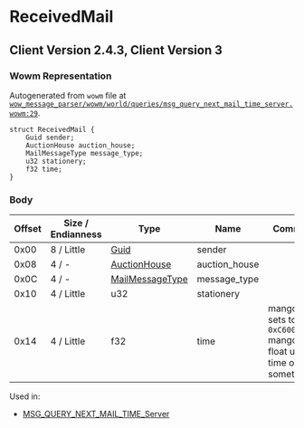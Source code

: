 # ReceivedMail

## Client Version 2.4.3, Client Version 3

### Wowm Representation

Autogenerated from `wowm` file at [`wow_message_parser/wowm/world/queries/msg_query_next_mail_time_server.wowm:29`](https://github.com/gtker/wow_messages/tree/main/wow_message_parser/wowm/world/queries/msg_query_next_mail_time_server.wowm#L29).
```rust,ignore
struct ReceivedMail {
    Guid sender;
    AuctionHouse auction_house;
    MailMessageType message_type;
    u32 stationery;
    f32 time;
}
```
### Body

| Offset | Size / Endianness | Type | Name | Comment |
| ------ | ----------------- | ---- | ---- | ------- |
| 0x00 | 8 / Little | [Guid](../types/packed-guid.md) | sender |  |
| 0x08 | 4 / - | [AuctionHouse](auctionhouse.md) | auction_house |  |
| 0x0C | 4 / - | [MailMessageType](mailmessagetype.md) | message_type |  |
| 0x10 | 4 / Little | u32 | stationery |  |
| 0x14 | 4 / Little | f32 | time | mangosone sets to `0xC6000000`<br/>mangosone: float unk, time or something |


Used in:
* [MSG_QUERY_NEXT_MAIL_TIME_Server](msg_query_next_mail_time_server.md)

